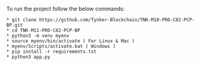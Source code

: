 To run the project follow the below commands:

```
* git clone https://github.com/Tynker-Blockchain/TNK-M10-PRO-C82-PCP-BP.git
* cd TNK-M11-PRO-C82-PCP-BP
* python3 -m venv myenv
* source myenv/bin/activate ( For Linux & Mac )
* myenv/Scripts/activate.bat ( Windows )
* pip install -r requirements.txt
* python3 app.py
```
